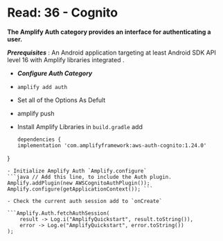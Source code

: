 # Read: 36 - Cognito

**The Amplify Auth category provides an interface for authenticating a user.**

***Prerequisites*** : An Android application targeting at least Android SDK API level 16 with Amplify libraries integrated .

- ***Configure Auth Category***
 - `amplify add auth`
 - Set all of the Options As Defult
 - amplify push

- Install Amplify Libraries in `build.gradle` add 
    ```
    dependencies {
    implementation 'com.amplifyframework:aws-auth-cognito:1.24.0'
}
```
- Initialize Amplify Auth `Amplify.configure`
```java // Add this line, to include the Auth plugin. Amplify.addPlugin(new AWSCognitoAuthPlugin()); Amplify.configure(getApplicationContext()); ```

- Check the current auth session add to `onCreate` 

```Amplify.Auth.fetchAuthSession(
    result -> Log.i("AmplifyQuickstart", result.toString()),
    error -> Log.e("AmplifyQuickstart", error.toString())
);
```
